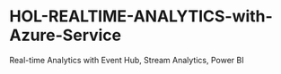 # HOL-REALTIME-ANALYTICS-with-Azure-Service
Real-time Analytics with Event Hub, Stream Analytics, Power BI
